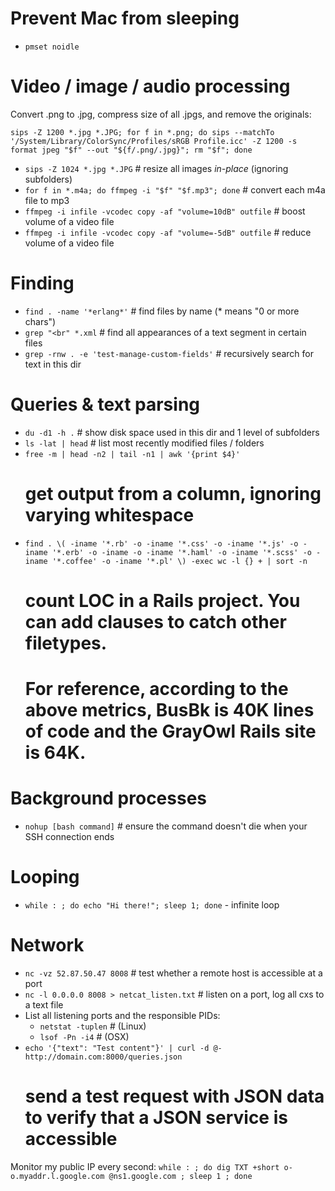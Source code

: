 # Prevent Mac from sleeping

- `pmset noidle`

# Video / image / audio processing

Convert .png to .jpg, compress size of all .jpgs, and remove the originals:
```
sips -Z 1200 *.jpg *.JPG; for f in *.png; do sips --matchTo '/System/Library/ColorSync/Profiles/sRGB Profile.icc' -Z 1200 -s format jpeg "$f" --out "${f/.png/.jpg}"; rm "$f"; done
```

- `sips -Z 1024 *.jpg *.JPG` # resize all images *in-place* (ignoring subfolders)
- `for f in *.m4a; do ffmpeg -i "$f" "$f.mp3"; done` # convert each m4a file to mp3
- `ffmpeg -i infile -vcodec copy -af "volume=10dB" outfile` # boost volume of a video file
- `ffmpeg -i infile -vcodec copy -af "volume=-5dB" outfile` # reduce volume of a video file

# Finding

- `find . -name '*erlang*'` # find files by name (* means "0 or more chars")
- `grep "<br" *.xml` # find all appearances of a text segment in certain files
- `grep -rnw . -e 'test-manage-custom-fields'` # recursively search for text in this dir

# Queries & text parsing

- `du -d1 -h .` # show disk space used in this dir and 1 level of subfolders
- `ls -lat | head` # list most recently modified files / folders
- `free -m | head -n2 | tail -n1 | awk '{print $4}'`
  # get output from a column, ignoring varying whitespace
- `find . \( -iname '*.rb' -o -iname '*.css' -o -iname '*.js' -o -iname '*.erb' -o -iname -o -iname '*.haml' -o -iname '*.scss' -o -iname '*.coffee' -o -iname '*.pl' \) -exec wc -l {} + | sort -n`
  # count LOC in a Rails project. You can add clauses to catch other filetypes.
  # For reference, according to the above metrics, BusBk is 40K lines of code and the GrayOwl Rails site is 64K.

# Background processes

- `nohup [bash command]` # ensure the command doesn't die when your SSH connection ends

# Looping

- `while : ; do echo "Hi there!"; sleep 1; done` - infinite loop

# Network

- `nc -vz 52.87.50.47 8008` # test whether a remote host is accessible at a port
- `nc -l 0.0.0.0 8008 > netcat_listen.txt` # listen on a port, log all cxs to a text file
- List all listening ports and the responsible PIDs:
  - `netstat -tuplen` # (Linux)
  - `lsof -Pn -i4` # (OSX)
- `echo '{"text": "Test content"}' | curl -d @- http://domain.com:8000/queries.json`
  # send a test request with JSON data to verify that a JSON service is accessible

Monitor my public IP every second:
`while : ; do dig TXT +short o-o.myaddr.l.google.com @ns1.google.com ; sleep 1 ; done`

